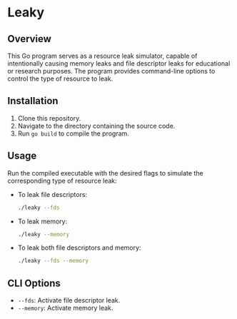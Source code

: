 # Leaky
## Overview

This Go program serves as a resource leak simulator, capable of intentionally causing memory leaks and file descriptor leaks for educational or research purposes. The program provides command-line options to control the type of resource to leak.

## Installation

1. Clone this repository.
2. Navigate to the directory containing the source code.
3. Run `go build` to compile the program.

## Usage

Run the compiled executable with the desired flags to simulate the corresponding type of resource leak:

- To leak file descriptors:

  ```bash
  ./leaky --fds
  ```

- To leak memory:

  ```bash
  ./leaky --memory
  ```

- To leak both file descriptors and memory:

  ```bash
  ./leaky --fds --memory
  ```

## CLI Options

- `--fds`: Activate file descriptor leak.
- `--memory`: Activate memory leak.